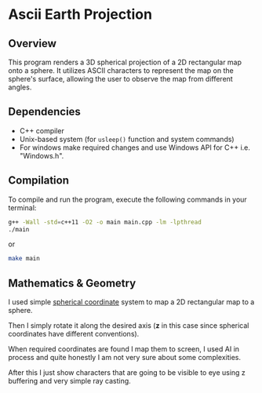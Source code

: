 # Ascii Earth Projection

## Overview

This program renders a 3D spherical projection of a 2D rectangular map onto a sphere. It utilizes ASCII characters to represent the map on the sphere's surface, allowing the user to observe the map from different angles.

## Dependencies

- C++ compiler
- Unix-based system (for `usleep()` function and system commands)
- For windows make required changes and use Windows API for C++ i.e. "Windows.h".

## Compilation

To compile and run the program, execute the following commands in your terminal:

```bash
g++ -Wall -std=c++11 -O2 -o main main.cpp -lm -lpthread
./main
```
or

```bash
make main
```

## Mathematics & Geometry

I used simple [spherical coordinate](https://en.wikipedia.org/wiki/Spherical_coordinate_system) system to map a 2D rectangular map to a sphere.



Then I simply rotate it along the desired axis (**z** in this case since spherical coordinates have different conventions).

When required coordinates are found I map them to screen, I used AI in process and quite honestly I am not very sure about some complexities.

After this I just show characters that are going to be visible to eye using z buffering and very simple ray casting. 
